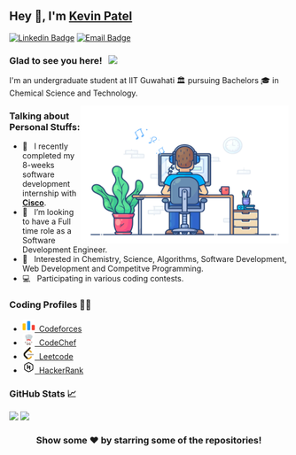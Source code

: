 ## Hey 👋, I'm [Kevin Patel](#)

[![Linkedin Badge](https://img.shields.io/badge/-LinkedIn-0e76a8?style=flat-square&logo=Linkedin&logoColor=white)](https://www.linkedin.com/in/kevin-patel-728b13197/)
[![Email Badge](https://img.shields.io/badge/Email-e4405f?style=flat-square&logo=gmail&logoColor=white)](mailto:kevinpatel301201@gmail.com)


### Glad to see you here! &nbsp; ![](https://komarev.com/ghpvc/?username=kwin3012&style=flat-square&color=0088cc)

I'm an undergraduate student at IIT Guwahati 🏛 pursuing Bachelors 🎓 in Chemical Science and Technology. 

<img align="right" height="250" width="375" alt="" src="https://github.com/kwin3012/kwin3012/blob/main/icons/coder.gif" />

### Talking about Personal Stuffs:
- 🔭 &nbsp; I recently completed my 8-weeks software development internship with [**Cisco**](http://www.cisco.com/).
- 👯 &nbsp; I’m looking to have a Full time role as a Software Development Engineer.
- 🤔 &nbsp; Interested in Chemistry, Science, Algorithms, Software Development, Web Development and Competitve Programming.
- 💻 &nbsp; Participating in various coding contests.

### Coding Profiles ✍🏻
- <a href="https://codeforces.com/profile/kwin"><img  alt="Kevin's Codeforces" width="22px" src="https://github.com/kwin3012/kwin3012/blob/main/icons/codeforces.png" />&nbsp; Codeforces</a>
- <a href="https://www.codechef.com/users/kwin301201"><img  alt="Kevin's Codechef" width="22px" src="https://github.com/kwin3012/kwin3012/blob/main/icons/codechef.png" />&nbsp; CodeChef</a>
- <a href="https://leetcode.com/k__p/"><img  alt="Kevin's leetcode" width="22px" src="https://github.com/kwin3012/kwin3012/blob/main/icons/leetcode.png" />&nbsp; Leetcode</a>
- <a href="https://www.hackerrank.com/kevinpatel301201"><img  alt="Kevin's Hackerrank" width="22px" src="https://github.com/kwin3012/kwin3012/blob/main/icons/hackerrank.png" />&nbsp; HackerRank</a>



 
### GitHub Stats 📈
<p>
<img height="180em" src="https://github-readme-stats.vercel.app/api?username=kwin3012&show_icons=true&hide_border=true" />
<img height="180em" src="https://github-readme-stats.vercel.app/api/top-langs/?username=kwin3012&exclude_repo=KNN-Image-Classification&show_icons=true&hide_border=true&layout=compact&langs_count=8"/>
<p/>

<div align="center">
  
### Show some ❤️ by starring some of the repositories!
  
</div>
